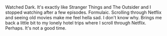 Watched Dark. It's exactly like Stranger Things and The Outsider and I stopped watching after a few episodes. Formulaic. Scrolling through Netflix and seeing old movies make me feel hella sad. I don't know why. Brings me back a little bit to my lonely hotel trips where I scroll through Netflix. Perhaps. It's not a good time.
